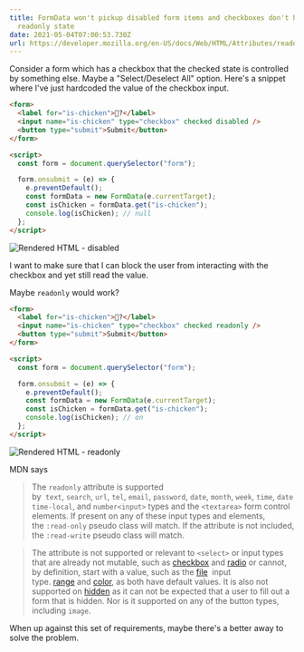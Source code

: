 ```yaml
---
title: FormData won't pickup disabled form items and checkboxes don't have a
  readonly state
date: 2021-05-04T07:00:53.730Z
url: https://developer.mozilla.org/en-US/docs/Web/HTML/Attributes/readonly
---
```


Consider a form which has a checkbox that the checked state is controlled by
something else. Maybe a "Select/Deselect All" option. Here's a snippet where
I've just hardcoded the value of the checkbox input.

```html
<form>
  <label for="is-chicken">🐔?</label>
  <input name="is-chicken" type="checkbox" checked disabled />
  <button type="submit">Submit</button>
</form>

<script>
  const form = document.querySelector("form");

  form.onsubmit = (e) => {
    e.preventDefault();
    const formData = new FormData(e.currentTarget);
    const isChicken = formData.get("is-chicken");
    console.log(isChicken); // null
  };
</script>
```

![Rendered HTML  - disabled](/img/screenshot-2021-05-04-at-17.16.41.png "Rendered HTML  - disabled")

I want to make sure that I can block the user from interacting with the checkbox and yet still read the value.

Maybe `readonly` would work?

```html
<form>
  <label for="is-chicken">🐔?</label>
  <input name="is-chicken" type="checkbox" checked readonly />
  <button type="submit">Submit</button>
</form>

<script>
  const form = document.querySelector("form");

  form.onsubmit = (e) => {
    e.preventDefault();
    const formData = new FormData(e.currentTarget);
    const isChicken = formData.get("is-chicken");
    console.log(isChicken); // on
  };
</script>
```

![Rendered HTML - readonly](/img/screenshot-2021-05-04-at-17.20.16.png "Rendered HTML - readonly")

MDN says

> The `readonly` attribute is supported by  `text`, `search`, `url`, `tel`, `email`, `password`, `date`, `month`, `week`, `time`, `datetime-local`, and `number<input>` types and the `<textarea>` form control elements. If present on any of these input types and elements, the `:read-only` pseudo class will match. If the attribute is not included, the `:read-write` pseudo class will match.

>

> The attribute is not supported or relevant to `<select>` or input types that are already not mutable, such as [checkbox](https://developer.mozilla.org/en-US/docs/Web/HTML/Element/input/checkbox) and [radio](https://developer.mozilla.org/en-US/docs/Web/HTML/Element/input/radio) or cannot, by definition, start with a value, such as the [file](https://developer.mozilla.org/en-US/docs/Web/HTML/Element/input/file)  input type. [range](https://developer.mozilla.org/en-US/docs/Web/HTML/Element/input/range) and [color](https://developer.mozilla.org/en-US/docs/Web/HTML/Element/input/color), as both have default values. It is also not supported on [hidden](https://developer.mozilla.org/en-US/docs/Web/HTML/Element/input/hidden) as it can not be expected that a user to fill out a form that is hidden. Nor is it supported on any of the button types, including `image`.

When up against this set of requirements, maybe there's a better away to solve the problem.
